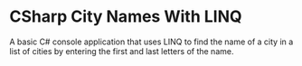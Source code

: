 # CSharp City Names With LINQ

A basic C# console application that uses LINQ to find the name of a city in a list of cities by entering the first and last letters of the name.
